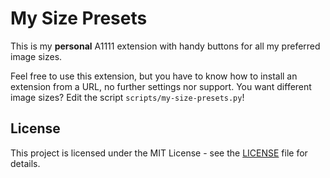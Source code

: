 # My Size Presets

This is my **personal** A1111 extension with handy buttons for all my preferred
image sizes.

Feel free to use this extension, but you have to know how to install an extension from 
a URL, no further settings nor support. You want different image sizes? Edit the script 
`scripts/my-size-presets.py`!

## License

This project is licensed under the MIT License - see the [LICENSE](LICENSE) file for details.